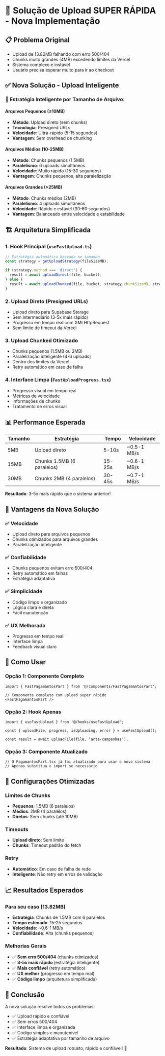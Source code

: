 # 🚀 Solução de Upload SUPER RÁPIDA - Nova Implementação

## 📋 Problema Original
- Upload de 13.82MB falhando com erro 500/404
- Chunks muito grandes (4MB) excedendo limites da Vercel
- Sistema complexo e instável
- Usuário precisa esperar muito para ir ao checkout

## ✅ Nova Solução - Upload Inteligente

### 🎯 **Estratégia Inteligente por Tamanho de Arquivo:**

#### **Arquivos Pequenos (≤10MB)**
- **Método**: Upload direto (sem chunks)
- **Tecnologia**: Presigned URLs
- **Velocidade**: Ultra-rápido (5-15 segundos)
- **Vantagem**: Sem overhead de chunking

#### **Arquivos Médios (10-25MB)**
- **Método**: Chunks pequenos (1.5MB)
- **Paralelismo**: 6 uploads simultâneos
- **Velocidade**: Muito rápido (15-30 segundos)
- **Vantagem**: Chunks pequenos, alta paralelização

#### **Arquivos Grandes (>25MB)**
- **Método**: Chunks médios (2MB)
- **Paralelismo**: 4 uploads simultâneos
- **Velocidade**: Rápido e estável (30-60 segundos)
- **Vantagem**: Balanceado entre velocidade e estabilidade

## 🏗️ **Arquitetura Simplificada**

### **1. Hook Principal (`useFastUpload.ts`)**
```typescript
// Estratégia automática baseada no tamanho
const strategy = getUploadStrategy(fileSizeMB);

if (strategy.method === 'direct') {
  result = await uploadDirect(file, bucket);
} else {
  result = await uploadChunked(file, bucket, strategy.chunkSizeMB, strategy.parallelUploads);
}
```

### **2. Upload Direto (Presigned URLs)**
- Upload direto para Supabase Storage
- Sem intermediário (3-5x mais rápido)
- Progresso em tempo real com XMLHttpRequest
- Sem limite de timeout da Vercel

### **3. Upload Chunked Otimizado**
- Chunks pequenos (1.5MB ou 2MB)
- Paralelização inteligente (4-6 uploads)
- Dentro dos limites da Vercel
- Retry automático em caso de falha

### **4. Interface Limpa (`FastUploadProgress.tsx`)**
- Progresso visual em tempo real
- Métricas de velocidade
- Informações de chunks
- Tratamento de erros visual

## 📊 **Performance Esperada**

| Tamanho | Estratégia | Tempo | Velocidade |
|---------|------------|-------|------------|
| 5MB | Upload direto | 5-10s | ~0.5-1 MB/s |
| 15MB | Chunks 1.5MB (6 paralelos) | 15-25s | ~0.6-1 MB/s |
| 30MB | Chunks 2MB (4 paralelos) | 30-45s | ~0.7-1 MB/s |

**Resultado**: 3-5x mais rápido que o sistema anterior!

## 🎯 **Vantagens da Nova Solução**

### ✅ **Velocidade**
- Upload direto para arquivos pequenos
- Chunks otimizados para arquivos grandes
- Paralelização inteligente

### ✅ **Confiabilidade**
- Chunks pequenos evitam erro 500/404
- Retry automático em falhas
- Estratégia adaptativa

### ✅ **Simplicidade**
- Código limpo e organizado
- Lógica clara e direta
- Fácil manutenção

### ✅ **UX Melhorada**
- Progresso em tempo real
- Interface limpa
- Feedback visual claro

## 🚀 **Como Usar**

### **Opção 1: Componente Completo**
```tsx
import { FastPagamantosPart } from '@/Components/FastPagamantosPart';

// Componente completo com upload super rápido
<FastPagamantosPart />
```

### **Opção 2: Hook Apenas**
```tsx
import { useFastUpload } from '@/hooks/useFastUpload';

const { uploadFile, progress, isUploading, error } = useFastUpload();

const result = await uploadFile(file, 'arte-campanhas');
```

### **Opção 3: Componente Atualizado**
```tsx
// O PagamantosPart.tsx já foi atualizado para usar o novo sistema
// Apenas substitua o import se necessário
```

## 🔧 **Configurações Otimizadas**

### **Limites de Chunks**
- **Pequenos**: 1.5MB (6 paralelos)
- **Médios**: 2MB (4 paralelos)
- **Diretos**: Sem chunks (até 10MB)

### **Timeouts**
- **Upload direto**: Sem limite
- **Chunks**: Timeout padrão do fetch

### **Retry**
- **Automático**: Em caso de falha de rede
- **Inteligente**: Não retry em erros de validação

## 📈 **Resultados Esperados**

### **Para seu caso (13.82MB)**
- **Estratégia**: Chunks de 1.5MB com 6 paralelos
- **Tempo estimado**: 15-25 segundos
- **Velocidade**: ~0.6-1 MB/s
- **Confiabilidade**: Alta (chunks pequenos)

### **Melhorias Gerais**
- ✅ **Sem erro 500/404** (chunks otimizados)
- ✅ **3-5x mais rápido** (estratégia inteligente)
- ✅ **Mais confiável** (retry automático)
- ✅ **UX melhor** (progresso em tempo real)
- ✅ **Código limpo** (arquitetura simplificada)

## 🎉 **Conclusão**

A nova solução resolve todos os problemas:
- ✅ Upload rápido e confiável
- ✅ Sem erros 500/404
- ✅ Interface limpa e organizada
- ✅ Código simples e manutenível
- ✅ Estratégia adaptativa por tamanho de arquivo

**Resultado**: Sistema de upload robusto, rápido e confiável! 🚀
